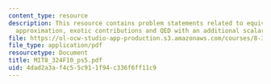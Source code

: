 ```yaml
---
content_type: resource
description: This resource contains problem statements related to equivalent photon
  approximation, exotic contributions and QED with an additional scalar field.
file: https://ol-ocw-studio-app-production.s3.amazonaws.com/courses/8-324-relativistic-quantum-field-theory-ii-fall-2010/4dad2a3af4c55c911f94c336f6ff11c9_MIT8_324F10_ps5.pdf
file_type: application/pdf
resourcetype: Document
title: MIT8_324F10_ps5.pdf
uid: 4dad2a3a-f4c5-5c91-1f94-c336f6ff11c9
---
```

